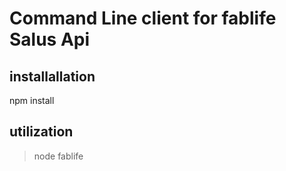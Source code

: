 # Command Line client for fablife Salus Api

## installallation
npm install

## utilization

> node fablife